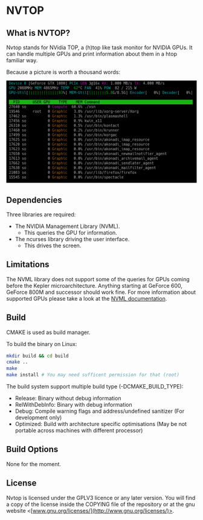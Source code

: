 NVTOP
=====

What is NVTOP?
--------------

Nvtop stands for NVidia TOP, a (h)top like task monitor for NVIDIA GPUs. It can
handle multiple GPUs and print information about them in a htop familiar way.

Because a picture is worth a thousand words:

![NVTOP interface](/screenshot/NVTOP_ex1.png)

Dependencies
------------

Three libraries are required:

* The NVIDIA Management Library (NVML).
  * This queries the GPU for information.
* The ncurses library driving the user interface.
  * This drives the screen.

Limitations
-----------

The NVML library does not support some of the queries for GPUs coming before the
Kepler microarchitecture. Anything starting at GeForce 600, GeForce 800M and
successor should work fine. For more information about supported GPUs please
take a look at the [NVML documentation](http://docs.nvidia.com/deploy/nvml-api/nvml-api-reference.html#nvml-api-reference).

Build
-----

CMAKE is used as build manager.

To build the binary on Linux:

```bash
mkdir build && cd build
cmake ..
make
make install # You may need sufficent permission for that (root)
```

The build system support multiple build type (-DCMAKE_BUILD_TYPE):

* Release: Binary without debug information
* RelWithDebInfo: Binary with debug information
* Debug: Compile warning flags and address/undefined sanitizer (For development only)
* Optimized: Build with architecture specific optimisations (May be not portable across machines with different processor)

Build Options
-------------

None for the moment.

License
-------

Nvtop is licensed under the GPLV3 licence or any later version.
You will find a copy of the license inside the COPYING file of the repository or
at the gnu website <[www.gnu.org/licenses/](http://www.gnu.org/licenses/)>.
